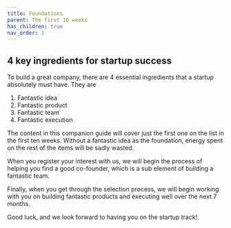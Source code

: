 ```yaml
---
title: Foundations
parent: The first 10 weeks
has_children: true
nav_order: 1
---
```


## 4 key ingredients for startup success
  
To build a great company, there are 4 essential ingredients that a startup absolutely must have. They are

1. Fantastic idea
2. Fantastic product
3. Fantastic team
4. Fantastic execution

The content in this companion guide will cover just the first one on the list in the first ten weeks. Without a fantastic idea as the foundation, energy spent on the rest of the items will be sadly wasted.

When you register your interest with us, we will begin the process of helping you find a good co-founder, which is a sub element of building a fantastic team.

Finally, when you get through the selection process, we will begin working with you on building fantastic products and executing well over the next 7 months.

Good luck, and we look forward to having you on the startup track!
